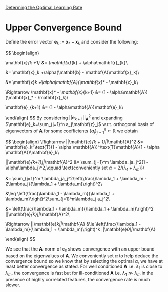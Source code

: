 [Determing the Optimal Learning Rate](determining-the-optimal-learning-rate.md)

# Upper Convergence Bound

Define the error vector $\mathbf{e}_k:=\mathbf{x}_*-\mathbf{x}_k$ and consider the following:

$$
\begin{align}

\mathbf{x}_{k +1} &= \mathbf{x}_{k} + \alpha\mathbf{r}_{k}\\

&= \mathbf{x}_k +\alpha(\mathbf{b} - \mathbf{A}\mathbf{x}_k)\\

&= \mathbf{x}_k +\alpha\mathbf{A}(\mathbf{x}_* - \mathbf{x}_k\\

\Rightarrow \mathbf{x}_* - \mathbf{x}_{k+1} &= (1 - \alpha\mathbf{A})(\mathbf{x}_* - \mathbf{x}_k)\\

\mathbf{e}_{k+1} &= (1 - \alpha\mathbf{A})\mathbf{e}_k\\

\end{align}
$$
By considering $||\mathbf{e}_{k+1}||_\mathbf{A}^2$ and expanding $\mathbf{e}_k=\sum_{j=1}^n a_j\mathbf{z}_j$ w.r.t. orthogonal basis of eigenvectors of $\mathbf{A}$ for some coefficients $\{a_j\}_{j=1}^n \subset \mathbb{R}$ we obtain

$$
\begin{align}
\Rightarrow ||\mathbf{e}_{k + 1}||_\mathbf{A}^2 &= \mathbf{e}_k^\text{T}(1 - \alpha \mathbf{A})^\text{T}\mathbf{A}(1 - \alpha \mathbf{A})\mathbf{e}_k\\


||\mathbf{e}_{k+1}||_\mathbf{A}^2 &= \sum_{j=1}^m \lambda_ja_j^2(1 - \alpha\lambda_j)^2,\qquad \text{conveniently set $\alpha = 2 / (\lambda_1 + \lambda_m)$}\\

&= \sum_{j=1}^m \lambda_ja_j^2\left(\frac{\lambda_1 + \lambda_m - 2\lambda_j}{\lambda_1 + \lambda_m}\right)^2\\

&\leq \left(\frac{\lambda_1 - \lambda_m}{\lambda_1 + \lambda_m}\right)^2\sum_{j=1}^m\lambda_j a_j^2\\

&= \left(\frac{\lambda_1 - \lambda_m}{\lambda_1 + \lambda_m}\right)^2 ||\mathbf{e}_{k}||_\mathbf{A}^2\\

\Rightarrow ||\mathbf{e}_k||_\mathbf{A} &\le \left(\frac{\lambda_1 - \lambda_m}{\lambda_1 + \lambda_m}\right)^k
||\mathbf{e}_0||_\mathbf{A}

\end{align}
$$

We see that the $\mathbf{A}$-norm of $\mathbf{e}_k$ shows convergence with an upper bound based on the eigenvalues of $\mathbf{A}$. We conveniently set $\alpha$ to help deduce the convergence bound so we know that by selecting the optimal $\alpha$, we have at least better convergence as stated. For well conditioned $\mathbf{A}$ i.e. $\lambda_1$ is close to $\lambda_m$, the convergence is fast but for ill-conditioned $\mathbf{A}$ i.e. $\lambda_1 \gg \lambda_m$ in the presence of highly correlated features, the convergence rate is much slower.